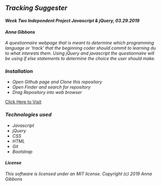 ## _**Tracking Suggester**_

#### _Week Two Independent Project Javascript & jQuery, 03.29.2019_

#### _Anna Gibbons_

_A questionnaire webpage that is meant to determine which programming language or 'track' that the beginning coder should commit to learning du to what interests them. Using jQuery and javascript the questionnaire will be using if else statements to determine the choice the user should make._

### _Installation_
* _Open Github page and Clone this repository_
* _Open Finder and search for repository_
* _Drag Repository into web browser_


[Click Here to Visit](https://annag219.github.io/track-suggester/)

### _Technologies used_
* _Javascript_
* _jQuery_
* _CSS_
* _HTML_
* _Git_
* _Bootstrap_

#### _License_

 _This software is licensed under an MIT license._
 _Copyright (c) 2019_ _Anna Gibbons_
